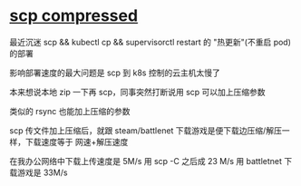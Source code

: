 # [scp compressed](/2022/06/scp_compressed.md)

最近沉迷 scp && kubectl cp && supervisorctl restart 的 "热更新"(不重启 pod) 的部署

影响部署速度的最大问题是 scp 到 k8s 控制的云主机太慢了

本来想说本地 zip 一下再 scp，同事突然打断说用 scp 可以加上压缩参数

类似的 rsync 也能加上压缩的参数

scp 传文件加上压缩后，就跟 steam/battlenet 下载游戏是便下载边压缩/解压一样，下载速度等于 网速+解压速度

在我办公网络中下载上传速度是 5M/s 用 scp -C 之后成 23 M/s 用 battletnet 下载游戏是 33M/s
